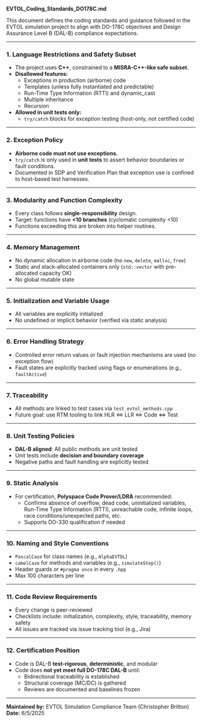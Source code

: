 **EVTOL_Coding_Standards_DO178C.md**

This document defines the coding standards and guidance followed in the EVTOL simulation project to align with DO-178C objectives and Design Assurance Level B (DAL-B) compliance expectations.

---

### 1. Language Restrictions and Safety Subset
- The project uses **C++**, constrained to a **MISRA-C++-like safe subset**.
- **Disallowed features:**
  - Exceptions in production (airborne) code
  - Templates (unless fully instantiated and predictable)
  - Run-Time Type Information (RTTI) and dynamic_cast
  - Multiple inheritance
  - Recursion
- **Allowed in unit tests only:**
  - `try/catch` blocks for exception testing (host-only, not certified code)

---

### 2. Exception Policy
- **Airborne code must not use exceptions.**
- `try/catch` is only used in **unit tests** to assert behavior boundaries or fault conditions.
- Documented in SDP and Verification Plan that exception use is confined to host-based test harnesses.

---

### 3. Modularity and Function Complexity
- Every class follows **single-responsibility** design.
- Target: functions have **<10 branches** (cyclomatic complexity <10)
- Functions exceeding this are broken into helper routines.

---

### 4. Memory Management
- No dynamic allocation in airborne code (no `new`, `delete`, `malloc`, `free`)
- Static and stack-allocated containers only (`std::vector` with pre-allocated capacity OK)
- No global mutable state

---

### 5. Initialization and Variable Usage
- All variables are explicitly initialized
- No undefined or implicit behavior (verified via static analysis)

---

### 6. Error Handling Strategy
- Controlled error return values or fault injection mechanisms are used (no exception flow)
- Fault states are explicitly tracked using flags or enumerations (e.g., `faultActive`)

---

### 7. Traceability
- All methods are linked to test cases via `test_evtol_methods.cpp`
- Future goal: use RTM tooling to link HLR ⇔ LLR ⇔ Code ⇔ Test

---

### 8. Unit Testing Policies
- **DAL-B aligned**: All public methods are unit tested
- Unit tests include **decision and boundary coverage**
- Negative paths and fault handling are explicitly tested

---

### 9. Static Analysis
- For certification, **Polyspace Code Prover/LDRA** recommended:
  - Confirms absence of overflow, dead code, uninitialized variables, Run-Time Type Information (RTTI), unreachable code, infinite loops, race conditions/unexpected paths, etc.
  - Supports DO-330 qualification if needed

---

### 10. Naming and Style Conventions
- `PascalCase` for class names (e.g., `AlphaEVTOL`)
- `camelCase` for methods and variables (e.g., `simulateStep()`)
- Header guards or `#pragma once` in every `.hpp`
- Max 100 characters per line

---

### 11. Code Review Requirements
- Every change is peer-reviewed
- Checklists include: initialization, complexity, style, traceability, memory safety
- All issues are tracked via issue tracking tool (e.g., Jira)

---

### 12. Certification Position
- Code is DAL-B **test-rigorous**, **deterministic**, and modular
- Code does **not yet meet full DO-178C DAL-B** until:
  - Bidirectional traceability is established
  - Structural coverage (MC/DC) is gathered
  - Reviews are documented and baselines frozen

---

**Maintained by:** EVTOL Simulation Compliance Team (Christopher Britton) 
**Date:** 6/5/2025
